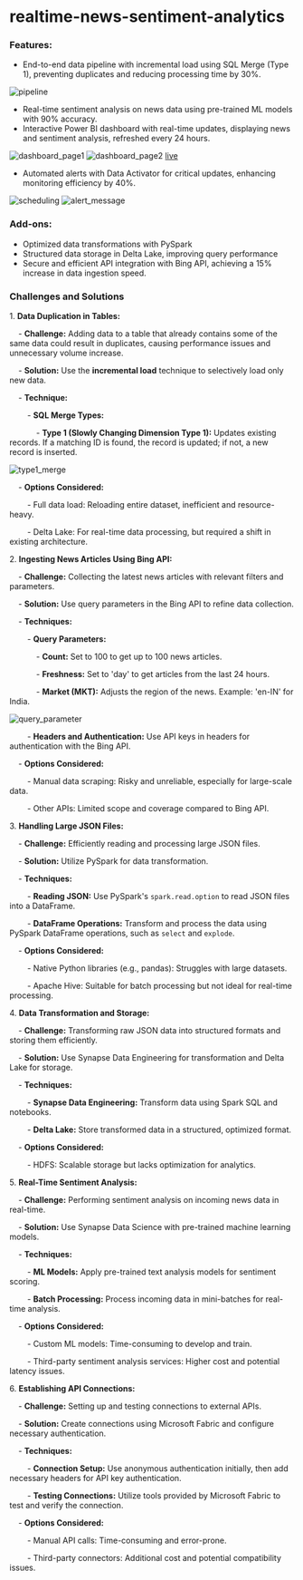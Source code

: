 # realtime-news-sentiment-analytics
### Features:
-   End-to-end data pipeline with incremental load using SQL Merge (Type 1), preventing duplicates and reducing processing time by 30%.
  
![pipeline](Results/pipeline.png)
-   Real-time sentiment analysis on news data using pre-trained ML models with 90% accuracy.
-   Interactive Power BI dashboard with real-time updates, displaying news and sentiment analysis, refreshed every 24 hours.
  
![dashboard_page1](Results/dashboard_page1.png)
![dashboard_page2](Results/dashboard_page2.png)
[live](https://app.fabric.microsoft.com/links/sTYdwMONxy?ctid=2d2d6be3-2654-49bf-8b51-ec16d766d370&pbi_source=linkShare&bookmarkGuid=04623a26-7ce4-45dc-acd4-003c5c0873c4)
-   Automated alerts with Data Activator for critical updates, enhancing monitoring efficiency by 40%.
    
![scheduling](Results/scheduling.png)
![alert_message](Results/alert_message.png)

### Add-ons:

-   Optimized data transformations with PySpark
-   Structured data storage in Delta Lake, improving query performance
-   Secure and efficient API integration with Bing API, achieving a 15% increase in data ingestion speed.
  

### Challenges and Solutions

1\. **Data Duplication in Tables:**

    - **Challenge:** Adding data to a table that already contains some of the same data could result in duplicates, causing performance issues and unnecessary volume increase.

    - **Solution:** Use the **incremental load** technique to selectively load only new data.

    - **Technique:**

        - **SQL Merge Types:**

            - **Type 1 (Slowly Changing Dimension Type 1):** Updates existing records. If a matching ID is found, the record is updated; if not, a new record is inserted.

![type1_merge](Results/type1_merge.png)
            
    - **Options Considered:**

        - Full data load: Reloading entire dataset, inefficient and resource-heavy.

        - Delta Lake: For real-time data processing, but required a shift in existing architecture.


2\. **Ingesting News Articles Using Bing API:**

    - **Challenge:** Collecting the latest news articles with relevant filters and parameters.

    - **Solution:** Use query parameters in the Bing API to refine data collection.

    - **Techniques:**

        - **Query Parameters:**

            - **Count:** Set to 100 to get up to 100 news articles.

            - **Freshness:** Set to 'day' to get articles from the last 24 hours.

            - **Market (MKT):** Adjusts the region of the news. Example: 'en-IN' for India.

![query_parameter](Results/query_parameter.png)

        - **Headers and Authentication:** Use API keys in headers for authentication with the Bing API.

    - **Options Considered:**

        - Manual data scraping: Risky and unreliable, especially for large-scale data.

        - Other APIs: Limited scope and coverage compared to Bing API.

3\. **Handling Large JSON Files:**

    - **Challenge:** Efficiently reading and processing large JSON files.

    - **Solution:** Utilize PySpark for data transformation.

    - **Techniques:**

        - **Reading JSON:** Use PySpark's `spark.read.option` to read JSON files into a DataFrame.

        - **DataFrame Operations:** Transform and process the data using PySpark DataFrame operations, such as `select` and `explode`.

    - **Options Considered:**

        - Native Python libraries (e.g., pandas): Struggles with large datasets.

        - Apache Hive: Suitable for batch processing but not ideal for real-time processing.

4\. **Data Transformation and Storage:**

    - **Challenge:** Transforming raw JSON data into structured formats and storing them efficiently.

    - **Solution:** Use Synapse Data Engineering for transformation and Delta Lake for storage.

    - **Techniques:**

        - **Synapse Data Engineering:** Transform data using Spark SQL and notebooks.

        - **Delta Lake:** Store transformed data in a structured, optimized format.

    - **Options Considered:**

        - HDFS: Scalable storage but lacks optimization for analytics.

5\. **Real-Time Sentiment Analysis:**

    - **Challenge:** Performing sentiment analysis on incoming news data in real-time.

    - **Solution:** Use Synapse Data Science with pre-trained machine learning models.

    - **Techniques:**

        - **ML Models:** Apply pre-trained text analysis models for sentiment scoring.

        - **Batch Processing:** Process incoming data in mini-batches for real-time analysis.

    - **Options Considered:**

        - Custom ML models: Time-consuming to develop and train.

        - Third-party sentiment analysis services: Higher cost and potential latency issues.


6\. **Establishing API Connections:**

    - **Challenge:** Setting up and testing connections to external APIs.

    - **Solution:** Create connections using Microsoft Fabric and configure necessary authentication.

    - **Techniques:**

        - **Connection Setup:** Use anonymous authentication initially, then add necessary headers for API key authentication.

        - **Testing Connections:** Utilize tools provided by Microsoft Fabric to test and verify the connection.

    - **Options Considered:**

        - Manual API calls: Time-consuming and error-prone.

        - Third-party connectors: Additional cost and potential compatibility issues.
